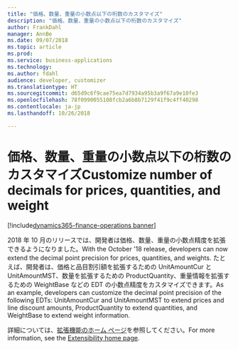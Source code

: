 ```yaml
---
title: "価格、数量、重量の小数点以下の桁数のカスタマイズ"
description: "価格、数量、重量の小数点以下の桁数のカスタマイズ"
author: FrankDahl
manager: AnnBe
ms.date: 09/07/2018
ms.topic: article
ms.prod: 
ms.service: business-applications
ms.technology: 
ms.author: fdahl
audience: developer, customizer
ms.translationtype: HT
ms.sourcegitcommit: d65d9c6f9cae75ea7d7934a95b3a9f67a9e10fe3
ms.openlocfilehash: 78f0990055108fcb2a6b8b7129f41f9c4ff40298
ms.contentlocale: ja-jp
ms.lasthandoff: 10/26/2018

---
```


# <a name="customize-number-of-decimals-for-prices-quantities-and-weight"></a><span data-ttu-id="ce9a8-103">価格、数量、重量の小数点以下の桁数のカスタマイズ</span><span class="sxs-lookup"><span data-stu-id="ce9a8-103">Customize number of decimals for prices, quantities, and weight</span></span>

[!include[dynamics365-finance-operations banner](../includes/dynamics365-finance-operations.md)]

<span data-ttu-id="ce9a8-104">2018 年 10 月のリリースでは、開発者は価格、数量、重量の小数点精度を拡張できるようになりました。</span><span class="sxs-lookup"><span data-stu-id="ce9a8-104">With the October '18 release, developers can now extend the decimal point precision for prices, quantities, and weights.</span></span> <span data-ttu-id="ce9a8-105">たとえば、開発者は、価格と品目割引額を拡張するための UnitAmountCur と UnitAmountMST、数量を拡張するための ProductQuantity、重量情報を拡張するための WeightBase などの EDT の小数点精度をカスタマイズできます。</span><span class="sxs-lookup"><span data-stu-id="ce9a8-105">As an example, developers can customize the decimal point precision of  the following EDTs: UnitAmountCur and UnitAmountMST to extend prices and line discount amounts, ProductQuantity to extend quantities, and WeightBase to extend weight information.</span></span>

<span data-ttu-id="ce9a8-106">詳細については、[拡張機能のホーム ページ](/dynamics365/unified-operations/dev-itpro/extensibility/extensibility-home-page)を参照してください。</span><span class="sxs-lookup"><span data-stu-id="ce9a8-106">For more information, see the [Extensibility home page](/dynamics365/unified-operations/dev-itpro/extensibility/extensibility-home-page).</span></span>

